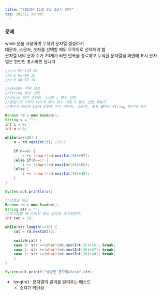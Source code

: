 ```yaml
---
title: "2023년 11월 3일 3교시 요약"
tag: 202311_school
---
```


### 문제
while 문을 사용하여 무작위 문자열 생성하기<br>
대문자, 소문자, 숫자를 선택할 때도 무작위로 선택해야 함<br>
문자열 내의 문자 수가 20개가 되면 반복을 종료하고 누적된 문자열을 화면에 표시
문자열은 한번만 표시하면 됩니다<br>
```java
//a~z 97~122 26
//A~Z 65~90 26
//0~9 48~57 10

//Random 객체 생성
//String 변수 선언
//while 문의 조건은  i<20 i 변수 선언
//랜덤으로 2까지 나오게 해서 변수 저장 n 변수 선언 해놓기
//변수가 0일때 1일때 2일때 각각 대문자, 소문자, 숫자 뽑아서 String 변수에 저장

Random rd = new Random();
String s = "";
int i = 0;
int n = 0;

while(i++<20) {
    n = rd.nextInt(3); //0~2
    
    if(n==0) {
        s += (char)(rd.nextInt(26)+97);
    }else if(n==1) {
        s += (char)(rd.nextInt(26)+65);
    }else {
        s += (char)(rd.nextInt(10)+48);
    }
}

System.out.println(s);
```

```java
//선생님 해답
Random rd = new Random();
String str = "";
//초기화할 때 쓰이지 않는 값으로 초기화한다.
int cat = 10;

while(str.length()<20) {
    cat = rd.nextInt(3);
    
    switch(cat) {
    case 0: str +=(char)(rd.nextInt(26)+65); break;
    case 1: str +=(char)(rd.nextInt(26)+97); break;
    case 2: str +=(char)(rd.nextInt(10)+48); break;
    }
}

System.out.printf("생성된 문자열=%s\n",str);
```
- .length() : 문자열의 길이를 알려주는 메소드
  - 숫자가 리턴됨